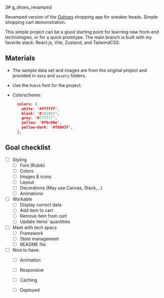 3# g_shoes_revamped

Revamped version of the [Gshoes](https://github.com/lonhattan007/gshoes) shopping app for sneaker heads.
Simple shopping cart demonstration.

This simple project can be a good starting point for learning new front-end technologies, or for a quick prototype.
The main branch is built with my favorite stack: React.js, Vite, Zustand, and TailwindCSS.

## Materials

- The sample data set and images are from the original project and provided in `data` and `assets` folders.

- Use the `Rubik` font for the project.

- Colorscheme:
  ```json
    colors: {
      white: '#ffffff',
      black: '#303841',
      grey: '#777777',
      yellow: '#f6c90e',
      yellow-dark: '#f8d43f',
    },
  ```

## Goal checklist

- [ ] Styling
  - [ ] Font (Rubik)
  - [ ] Colors
  - [ ] Images & icons
  - [ ] Layout
  - [ ] Decorations (May use Canvas, Stack,...)
  - [ ] Animations
- [ ] Workable
  - [ ] Display correct data
  - [ ] Add item to cart
  - [ ] Remove item from cart
  - [ ] Update items' quantities
- [ ] Meet with tech specs
  - [ ] Framework
  - [ ] State management
  - [ ] README file
- [ ] Nice to have:
  - [ ] Animation
  - [ ] Responsive
  - [ ] Caching
  - [ ] Deployed


